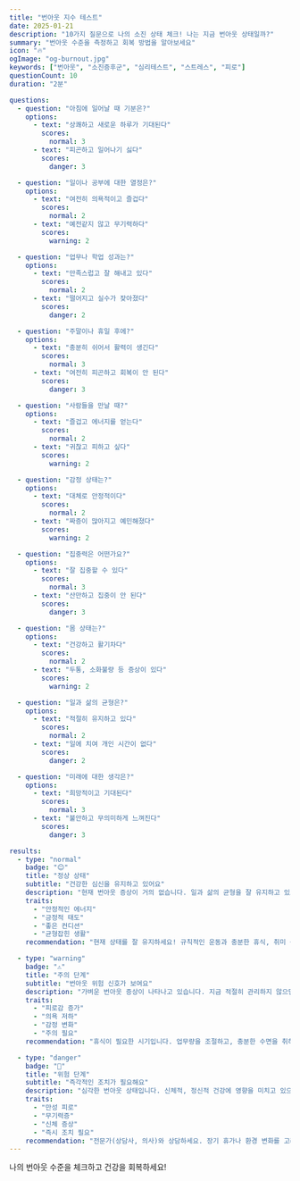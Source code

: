 ```yaml
---
title: "번아웃 지수 테스트"
date: 2025-01-21
description: "10가지 질문으로 나의 소진 상태 체크! 나는 지금 번아웃 상태일까?"
summary: "번아웃 수준을 측정하고 회복 방법을 알아보세요"
icon: "🔥"
ogImage: "og-burnout.jpg"
keywords: ["번아웃", "소진증후군", "심리테스트", "스트레스", "피로"]
questionCount: 10
duration: "2분"

questions:
  - question: "아침에 일어날 때 기분은?"
    options:
      - text: "상쾌하고 새로운 하루가 기대된다"
        scores:
          normal: 3
      - text: "피곤하고 일어나기 싫다"
        scores:
          danger: 3

  - question: "일이나 공부에 대한 열정은?"
    options:
      - text: "여전히 의욕적이고 즐겁다"
        scores:
          normal: 2
      - text: "예전같지 않고 무기력하다"
        scores:
          warning: 2

  - question: "업무나 학업 성과는?"
    options:
      - text: "만족스럽고 잘 해내고 있다"
        scores:
          normal: 2
      - text: "떨어지고 실수가 잦아졌다"
        scores:
          danger: 2

  - question: "주말이나 휴일 후에?"
    options:
      - text: "충분히 쉬어서 활력이 생긴다"
        scores:
          normal: 3
      - text: "여전히 피곤하고 회복이 안 된다"
        scores:
          danger: 3

  - question: "사람들을 만날 때?"
    options:
      - text: "즐겁고 에너지를 얻는다"
        scores:
          normal: 2
      - text: "귀찮고 피하고 싶다"
        scores:
          warning: 2

  - question: "감정 상태는?"
    options:
      - text: "대체로 안정적이다"
        scores:
          normal: 2
      - text: "짜증이 많아지고 예민해졌다"
        scores:
          warning: 2

  - question: "집중력은 어떤가요?"
    options:
      - text: "잘 집중할 수 있다"
        scores:
          normal: 3
      - text: "산만하고 집중이 안 된다"
        scores:
          danger: 3

  - question: "몸 상태는?"
    options:
      - text: "건강하고 활기차다"
        scores:
          normal: 2
      - text: "두통, 소화불량 등 증상이 있다"
        scores:
          warning: 2

  - question: "일과 삶의 균형은?"
    options:
      - text: "적절히 유지하고 있다"
        scores:
          normal: 2
      - text: "일에 치여 개인 시간이 없다"
        scores:
          danger: 2

  - question: "미래에 대한 생각은?"
    options:
      - text: "희망적이고 기대된다"
        scores:
          normal: 3
      - text: "불안하고 무의미하게 느껴진다"
        scores:
          danger: 3

results:
  - type: "normal"
    badge: "😊"
    title: "정상 상태"
    subtitle: "건강한 심신을 유지하고 있어요"
    description: "현재 번아웃 증상이 거의 없습니다. 일과 삶의 균형을 잘 유지하고 있으며, 스트레스를 적절히 관리하고 있습니다."
    traits:
      - "안정적인 에너지"
      - "긍정적 태도"
      - "좋은 컨디션"
      - "균형잡힌 생활"
    recommendation: "현재 상태를 잘 유지하세요! 규칙적인 운동과 충분한 휴식, 취미 생활을 계속하면 건강한 상태를 지속할 수 있습니다."

  - type: "warning"
    badge: "⚠️"
    title: "주의 단계"
    subtitle: "번아웃 위험 신호가 보여요"
    description: "가벼운 번아웃 증상이 나타나고 있습니다. 지금 적절히 관리하지 않으면 더 심각해질 수 있습니다."
    traits:
      - "피로감 증가"
      - "의욕 저하"
      - "감정 변화"
      - "주의 필요"
    recommendation: "휴식이 필요한 시기입니다. 업무량을 조절하고, 충분한 수면을 취하세요. 스트레스 해소 활동(운동, 명상, 취미)을 시작하세요."

  - type: "danger"
    badge: "🚨"
    title: "위험 단계"
    subtitle: "즉각적인 조치가 필요해요"
    description: "심각한 번아웃 상태입니다. 신체적, 정신적 건강에 영향을 미치고 있으며, 전문가의 도움이 필요할 수 있습니다."
    traits:
      - "만성 피로"
      - "무기력증"
      - "신체 증상"
      - "즉시 조치 필요"
    recommendation: "전문가(상담사, 의사)와 상담하세요. 장기 휴가나 환경 변화를 고려하고, 업무 부담을 줄이는 것이 시급합니다. 가족이나 친구에게 도움을 요청하세요."
---
```


나의 번아웃 수준을 체크하고 건강을 회복하세요!
